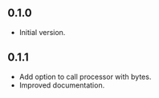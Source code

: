 ## 0.1.0

- Initial version.

## 0.1.1

- Add option to call processor with bytes.
- Improved documentation.
